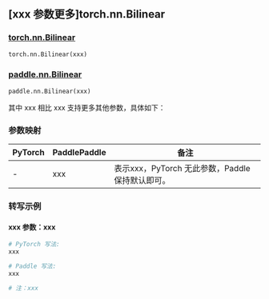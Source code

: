 ## [xxx 参数更多]torch.nn.Bilinear

### [torch.nn.Bilinear](https://pytorch.org/docs/1.13/generated/torch.nn.Bilinear.html#torch.nn.Bilinear)

```python
torch.nn.Bilinear(xxx)
```

### [paddle.nn.Bilinear](https://www.paddlepaddle.org.cn/documentation/docs/zh/api/paddle/nn/Bilinear_cn.html)

```python
paddle.nn.Bilinear(xxx)
```

其中 xxx 相比 xxx 支持更多其他参数，具体如下：

### 参数映射

| PyTorch | PaddlePaddle | 备注 |
| ------- | ------------ | ---- |
|    -    |    xxx    | 表示xxx，PyTorch 无此参数，Paddle 保持默认即可。 |

### 转写示例

#### xxx 参数：xxx
``` python
# PyTorch 写法:
xxx

# Paddle 写法:
xxx

# 注：xxx
```
